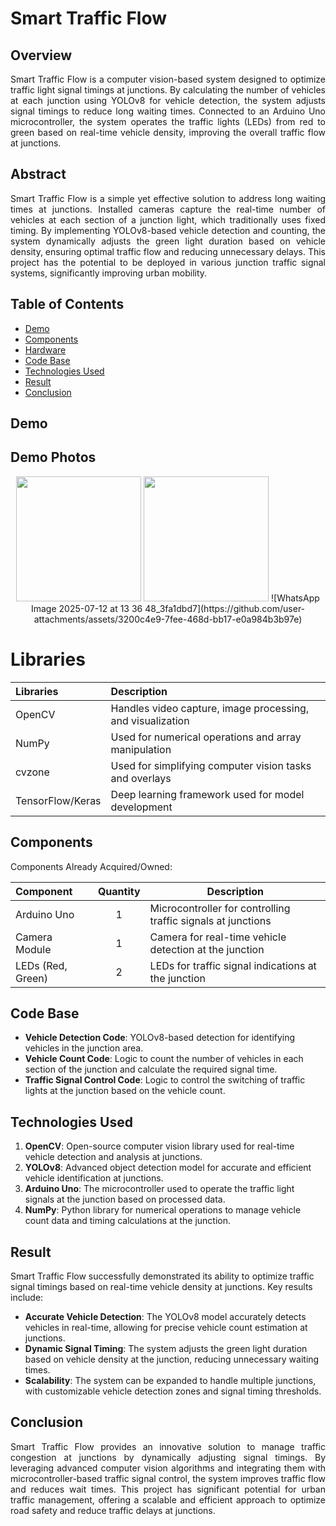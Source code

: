 # Smart Traffic Flow

## Overview  
<p align="justify">
Smart Traffic Flow is a computer vision-based system designed to optimize traffic light signal timings at junctions. By calculating the number of vehicles at each junction using YOLOv8 for vehicle detection, the system adjusts signal timings to reduce long waiting times. Connected to an Arduino Uno microcontroller, the system operates the traffic lights (LEDs) from red to green based on real-time vehicle density, improving the overall traffic flow at junctions.

## Abstract  
<p align="justify">
Smart Traffic Flow is a simple yet effective solution to address long waiting times at junctions. Installed cameras capture the real-time number of vehicles at each section of a junction light, which traditionally uses fixed timing. By implementing YOLOv8-based vehicle detection and counting, the system dynamically adjusts the green light duration based on vehicle density, ensuring optimal traffic flow and reducing unnecessary delays. This project has the potential to be deployed in various junction traffic signal systems, significantly improving urban mobility.

## Table of Contents  
- [Demo](#demo)  
- [Components](#components)  
- [Hardware](#hardware)  
- [Code Base](#code-base)  
- [Technologies Used](#technologies-used)  
- [Result](#result)  
- [Conclusion](#conclusion)  

## Demo  

## Demo Photos  
<p align="center">  
  <img src="https://github.com/user-attachments/assets/6d5d369e-6ef9-4854-9c97-7aaae29b169f" width="200" />  
  <img src="https://github.com/user-attachments/assets/ada3d6d2-94dc-4108-8703-77452f81fad3" width="200" /> 
 ![WhatsApp Image 2025-07-12 at 13 36 48_3fa1dbd7](https://github.com/user-attachments/assets/3200c4e9-7fee-468d-bb17-e0a984b3b97e)
</p>

# Libraries

| Libraries | Description |
| :---         | :---      |
| OpenCV | Handles video capture, image processing, and visualization |
| NumPy | Used for numerical operations and array manipulation |
| cvzone | Used for simplifying computer vision tasks and overlays |
| TensorFlow/Keras | Deep learning framework used for model development |



## Components  
Components Already Acquired/Owned:  

| Component         | Quantity | Description |  
| :---------------- | :------: | ----------- |  
| Arduino Uno       | 1        | Microcontroller for controlling traffic signals at junctions |  
| Camera Module     | 1        | Camera for real-time vehicle detection at the junction |  
| LEDs (Red, Green) | 2        | LEDs for traffic signal indications at the junction |  


## Code Base  
- **Vehicle Detection Code**: YOLOv8-based detection for identifying vehicles in the junction area.  
- **Vehicle Count Code**: Logic to count the number of vehicles in each section of the junction and calculate the required signal time.  
- **Traffic Signal Control Code**: Logic to control the switching of traffic lights at the junction based on the vehicle count.  

## Technologies Used  
1. **OpenCV**: Open-source computer vision library used for real-time vehicle detection and analysis at junctions.  
2. **YOLOv8**: Advanced object detection model for accurate and efficient vehicle identification at junctions.  
3. **Arduino Uno**: The microcontroller used to operate the traffic light signals at the junction based on processed data.  
4. **NumPy**: Python library for numerical operations to manage vehicle count data and timing calculations at the junction.  

## Result  
Smart Traffic Flow successfully demonstrated its ability to optimize traffic signal timings based on real-time vehicle density at junctions. Key results include:  
- **Accurate Vehicle Detection**: The YOLOv8 model accurately detects vehicles in real-time, allowing for precise vehicle count estimation at junctions.  
- **Dynamic Signal Timing**: The system adjusts the green light duration based on vehicle density at the junction, reducing unnecessary waiting times.  
- **Scalability**: The system can be expanded to handle multiple junctions, with customizable vehicle detection zones and signal timing thresholds.  

## Conclusion  
<p align="justify">
Smart Traffic Flow provides an innovative solution to manage traffic congestion at junctions by dynamically adjusting signal timings. By leveraging advanced computer vision algorithms and integrating them with microcontroller-based traffic signal control, the system improves traffic flow and reduces wait times. This project has significant potential for urban traffic management, offering a scalable and efficient approach to optimize road safety and reduce traffic delays at junctions.
